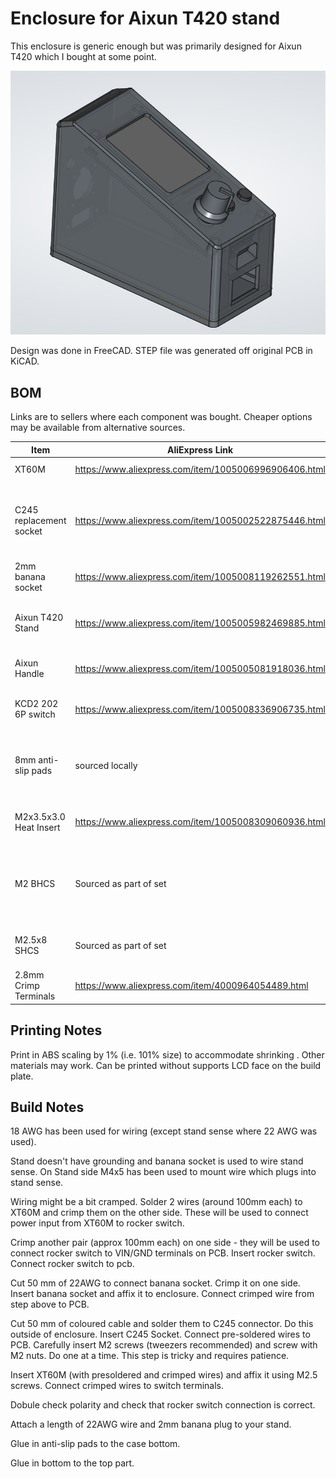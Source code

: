 # Enclosure for Aixun T420 stand

This enclosure is generic enough but was primarily designed for Aixun T420 which I bought at some point.

![Render](render.png)

Design was done in FreeCAD. STEP file was generated off original PCB in KiCAD.

## BOM

Links are to sellers where each component was bought. Cheaper options may be available from alternative sources.

| Item | AliExpress Link | Comments |
|------|-----------------|----------|
| XT60M | https://www.aliexpress.com/item/1005006996906406.html | Used as power plug |
| C245 replacement socket | https://www.aliexpress.com/item/1005002522875446.html | Found like-hirose connection. Original part was hard to source |
| 2mm banana socket | https://www.aliexpress.com/item/1005008119262551.html | Design was done for M6 thread |
| Aixun T420 Stand | https://www.aliexpress.com/item/1005005982469885.html | Potentially any stand with similar connector will work |
| Aixun Handle | https://www.aliexpress.com/item/1005005081918036.html | Choose option for T420 |
| KCD2 202 6P switch | https://www.aliexpress.com/item/1005008336906735.html | Mounting hole is is 19.2mm x 13mm |
| 8mm anti-slip pads | sourced locally | Mounting pockets are 8mm diamter, 0.6 mm deep |
| M2x3.5x3.0 Heat Insert | https://www.aliexpress.com/item/1005008309060936.html | 4 needed, holes are 3.2mm diameter |
| M2 BHCS | Sourced as part of set | 2x4mm and 2x8 for PCB, 4x8mm and 4 nuts for C245 socket |
| M2.5x8 SHCS | Sourced as part of set | 2 needed to mount XT60M to enclosure |
| 2.8mm Crimp Terminals | https://www.aliexpress.com/item/4000964054489.html | 5 needed |

## Printing Notes

Print in ABS scaling by 1% (i.e. 101% size) to accommodate shrinking . Other materials may work. Can be printed without supports LCD face on the build plate.

## Build Notes

18 AWG has been used for wiring (except stand sense where 22 AWG was used).

Stand doesn't have grounding and banana socket is used to wire stand sense. On Stand side M4x5 has been used to mount wire which plugs into stand sense.

Wiring might be a bit cramped. Solder 2 wires (around 100mm each) to XT60M and crimp them on the other side. These will be used to connect power input from XT60M to rocker switch.

Crimp another pair (approx 100mm each) on one side - they will be used to connect rocker switch to VIN/GND terminals on PCB. Insert rocker switch. Connect rocker switch to pcb.

Cut 50 mm of 22AWG to connect banana socket. Crimp it on one side.
Insert banana socket and affix it to enclosure. Connect crimped wire from step above to PCB.

Cut 50 mm of coloured cable and solder them to C245 connector. Do this outside of enclosure.
Insert C245 Socket. Connect pre-soldered wires to PCB. Carefully insert M2 screws (tweezers recommended) and screw with M2 nuts. Do one at a time. This step is tricky and requires patience.

Insert XT60M (with presoldered and crimped wires) and affix it using M2.5 screws. Connect crimped wires to switch terminals.

Dobule check polarity and check that rocker switch connection is correct.

Attach a length of 22AWG wire and 2mm banana plug to your stand.

Glue in anti-slip pads to the case bottom.

Glue in bottom to the top part.

